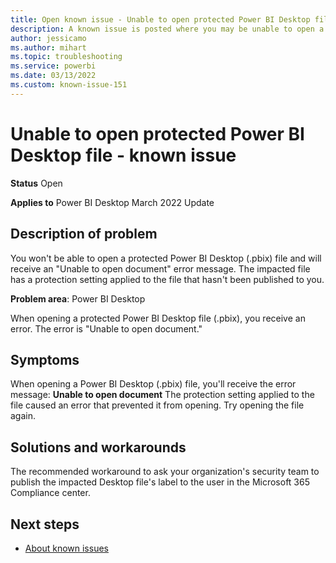 ```yaml
---
title: Open known issue - Unable to open protected Power BI Desktop file
description: A known issue is posted where you may be unable to open a protected Power BI Desktop file.
author: jessicamo
ms.author: mihart
ms.topic: troubleshooting  
ms.service: powerbi
ms.date: 03/13/2022
ms.custom: known-issue-151
---
```


# Unable to open protected Power BI Desktop file - known issue

**Status**
Open

**Applies to**
Power BI Desktop March 2022 Update

## Description of problem

You won't be able to open a protected Power BI Desktop (.pbix) file and will receive an "Unable to open document" error message.  The impacted file has a protection setting applied to the file that hasn't been published to you.

**Problem area**: Power BI Desktop

When opening a protected Power BI Desktop file (.pbix), you receive an error.  The error is "Unable to open document."  

## Symptoms

When opening a Power BI Desktop (.pbix) file, you'll receive the error message:
**Unable to open document**
The protection setting applied to the file caused an error that prevented it from opening. Try opening the file again.  

## Solutions and workarounds

The recommended workaround to ask your organization's security team to publish the impacted Desktop file's label to the user in the Microsoft 365 Compliance center.

## Next steps

- [About known issues](power-bi-known-issues.md)
